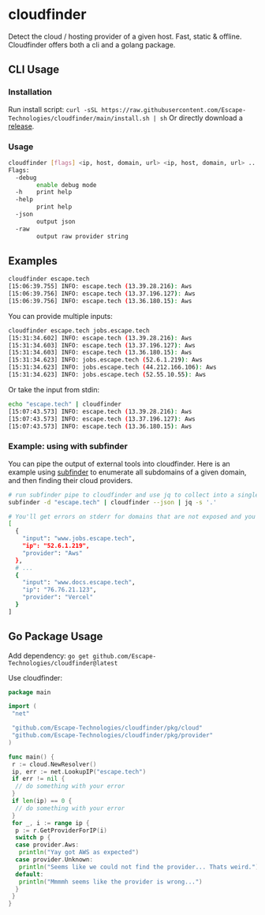 # cloudfinder  

Detect the cloud / hosting provider of a given host. Fast, static & offline.  
Cloudfinder offers both a cli and a golang package.

## CLI Usage

### Installation

Run install script: `curl -sSL https://raw.githubusercontent.com/Escape-Technologies/cloudfinder/main/install.sh | sh`
Or directly download a [release](https://github.com/Escape-Technologies/cloudfinder/releases/latest).

### Usage

```bash
cloudfinder [flags] <ip, host, domain, url> <ip, host, domain, url> ...
Flags:
  -debug
        enable debug mode
  -h    print help
  -help
        print help
  -json
        output json
  -raw
        output raw provider string
```

## Examples

```bash
cloudfinder escape.tech
[15:06:39.755] INFO: escape.tech (13.39.28.216): Aws
[15:06:39.756] INFO: escape.tech (13.37.196.127): Aws
[15:06:39.756] INFO: escape.tech (13.36.180.15): Aws
```

You can provide multiple inputs:

```bash
cloudfinder escape.tech jobs.escape.tech
[15:31:34.602] INFO: escape.tech (13.39.28.216): Aws
[15:31:34.603] INFO: escape.tech (13.37.196.127): Aws
[15:31:34.603] INFO: escape.tech (13.36.180.15): Aws
[15:31:34.623] INFO: jobs.escape.tech (52.6.1.219): Aws
[15:31:34.623] INFO: jobs.escape.tech (44.212.166.106): Aws
[15:31:34.623] INFO: jobs.escape.tech (52.55.10.55): Aws
```

Or take the input from stdin:

```bash
echo "escape.tech" | cloudfinder 
[15:07:43.573] INFO: escape.tech (13.39.28.216): Aws
[15:07:43.573] INFO: escape.tech (13.37.196.127): Aws
[15:07:43.573] INFO: escape.tech (13.36.180.15): Aws
```


### Example: using with subfinder

You can pipe the output of external tools into cloudfinder. Here is an example using [subfinder](https://github.com/projectdiscovery/subfinder) to enumerate all subdomains of a given domain, and then finding their cloud providers.

```bash
# run subfinder pipe to cloudfinder and use jq to collect into a single json
subfinder -d "escape.tech" | cloudfinder --json | jq -s '.'

# You'll get errors on stderr for domains that are not exposed and you'll get on stdout:
[
  {
    "input": "www.jobs.escape.tech",
    "ip": "52.6.1.219",
    "provider": "Aws"
  },
  # ...
  {
    "input": "www.docs.escape.tech",
    "ip": "76.76.21.123",
    "provider": "Vercel"
  }
]

```

## Go Package Usage

Add dependency: `go get github.com/Escape-Technologies/cloudfinder@latest`

Use cloudfinder:

```go
package main

import (
 "net"

 "github.com/Escape-Technologies/cloudfinder/pkg/cloud"
 "github.com/Escape-Technologies/cloudfinder/pkg/provider"
)

func main() {
 r := cloud.NewResolver()
 ip, err := net.LookupIP("escape.tech")
 if err != nil {
  // do something with your error
 }
 if len(ip) == 0 {
  // do something with your error
 }
 for _, i := range ip {
  p := r.GetProviderForIP(i)
  switch p {
  case provider.Aws:
   println("Yay got AWS as expected")
  case provider.Unknown:
   println("Seems like we could not find the provider... Thats weird.")
  default:
   println("Mmmmh seems like the provider is wrong...")
  }
 }
}

```
